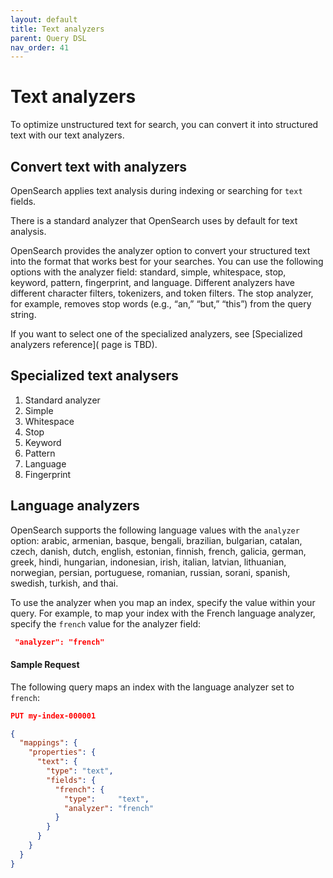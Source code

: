 ```yaml
---
layout: default
title: Text analyzers
parent: Query DSL
nav_order: 41
---
```



# Text analyzers

To optimize unstructured text for search, you can convert it into structured text with our text analyzers.
## Convert text with analyzers

OpenSearch applies text analysis during indexing or searching for `text` fields.

There is a standard analyzer that OpenSearch uses by default for text analysis.

OpenSearch provides the analyzer option to convert your structured text into the format that works best for your searches. You can use the following options with the analyzer field: standard, simple, whitespace, stop, keyword, pattern, fingerprint, and language. Different analyzers have different character filters, tokenizers, and token filters. The stop analyzer, for example, removes stop words (e.g., “an,” “but,” “this”) from the query string.

If you want to select one of the specialized analyzers, see [Specialized analyzers reference]( page is TBD).

## Specialized text analysers

1. Standard analyzer
1. Simple
1. Whitespace
1. Stop
1. Keyword
1. Pattern
1. Language
1. Fingerprint


## Language analyzers

OpenSearch supports the following language values with the `analyzer` option:
arabic, armenian, basque, bengali, brazilian, bulgarian, catalan, czech, danish, dutch, english, estonian, finnish, french, galicia, german, greek, hindi, hungarian, indonesian, irish, italian, latvian, lithuanian, norwegian, persian, portuguese, romanian, russian, sorani, spanish, swedish, turkish, and thai.

To use the analyzer when you map an index, specify the value within your query. For example, to map your index with the French language analyzer, specify the `french` value for the analyzer field:

```json
 "analyzer": "french"
 ```

#### Sample Request

The following query maps an index with the language analyzer set to `french`:

```json
PUT my-index-000001

{
  "mappings": {
    "properties": {
      "text": { 
        "type": "text",
        "fields": {
          "french": { 
            "type":     "text",
            "analyzer": "french"
          }
        }
      }
    }
  }
}
```

<!-- TO do: each of the options needs its own section with an example. Convert table to individual sections, and then give a streamlined list with valid values. -->






